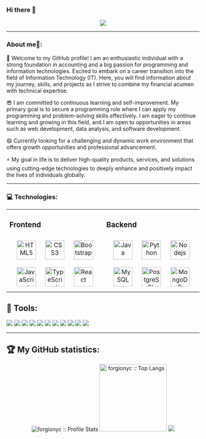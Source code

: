 ### Hi there 👋

<!--
**forgionyc/forgionyc** is a ✨ _special_ ✨ repository because its `README.md` (this file) appears on your GitHub profile.

Here are some ideas to get you started:

- 🔭 I’m currently working on ...
- 🌱 I’m currently learning ...
- 👯 I’m looking to collaborate on ...
- 🤔 I’m looking for help with ...
- 💬 Ask me about ...
- 📫 How to reach me: ...
- 😄 Pronouns: ...
- ⚡ Fun fact: ...
-->
<p align="center"><img src="https://i.imgur.com/281U3Dt.gif"/></p>


---

<h3>About me🌱: </h3>

💬 Welcome to my GitHub profile! I am an enthusiastic individual with a strong foundation in accounting and a big passion for programming and information technologies. Excited to embark on a career transition into the field of Information Technology (IT). Here, you will find information about my journey, skills, and projects as I strive to combine my financial acumen with technical expertise.

😎 I am committed to continuous learning and self-improvement. My primary goal is to secure a programming role where I can apply my programming and problem-solving skills effectively. I am eager to continue learning and growing in this field, and I am open to opportunities in areas such as web development, data analysis, and software development.

😄 Currently looking for a challenging and dynamic work environment that offers growth opportunities and professional advancement.

⚡ My goal in life is to deliver high-quality products, services, and solutions using cutting-edge technologies to deeply enhance and positively impact the lives of individuals globally.

<!--[![Gmail](https://img.shields.io/badge/-Gmail-c14438?style=flat&logo=Gmail&logoColor=white)](mailto:carlos.forgiony@gmail.com)-->

---
### :computer: Technologies:

<table><tr><td valign="top">

  
### Frontend  
<div align="center">  
      <a href="https://en.wikipedia.org/wiki/HTML5" target="_blank"><img style="margin: 10px" src="https://user-images.githubusercontent.com/74038190/238200428-67f477ed-6624-42da-99f0-1a7b1a16eecb.gif" alt="HTML5"     height="50" /></a>  
      <a href="https://www.w3schools.com/css/" target="_blank"><img style="margin: 10px" src="https://user-images.githubusercontent.com/74038190/238200426-29fd6286-4e7b-4d6c-818f-c4765d5e39a9.gif" alt="CSS3" height="50" /></a>  
      <a href="https://getbootstrap.com/docs/3.4/javascript/" target="_blank"><img style="margin: 10px" src="https://user-images.githubusercontent.com/74038190/212280805-9bcb336b-8c55-46a8-abf8-ff286ab55472.gif" alt="Bootstrap" height="50" /></a>  
      <a href="https://www.javascript.com/" target="_blank"><img style="margin: 10px" src="https://user-images.githubusercontent.com/74038190/212257454-16e3712e-945a-4ca2-b238-408ad0bf87e6.gif" alt="JavaScript" height="50" /></a>
      <a href="https://www.typescriptlang.org/" target="_blank"><img style="margin: 10px" src="https://github.com/forgionyc/forgionyc/assets/109704682/14bedd7a-38fa-40ee-8cf2-a4b8f98b1084" alt="TypeScript" height="50" /></a>
      <a href="https://https://react.dev/" target="_blank"><img style="margin: 10px" src="https://user-images.githubusercontent.com/74038190/212257467-871d32b7-e401-42e8-a166-fcfd7baa4c6b.gif" alt="React" height="50" /></a>   
</div>

</td>
      <td valign="top">

### Backend  
<div align="center">  
      <a href="https://www.java.com/" target="_blank"><img style="margin: 10px" src="https://profilinator.rishav.dev/skills-assets/java-original-wordmark.svg" alt="Java" height="50" /></a>
      <a href="https://flask.palletsprojects.com/en/3.0.x/" target="_blank"><img style="margin: 10px" src="https://user-images.githubusercontent.com/74038190/212257472-08e52665-c503-4bd9-aa20-f5a4dae769b5.gif" alt="Python" height="50" /></a>
      <a href="https://nodejs.org/en" target="_blank"><img style="margin: 10px" src="https://user-images.githubusercontent.com/74038190/212257460-738ff738-247f-4445-a718-cdd0ca76e2db.gif" alt="Nodejs" height="50" /></a>
      <a href="https://www.mysql.com/" target="_blank"><img style="margin: 10px" src="https://profilinator.rishav.dev/skills-assets/mysql-original-wordmark.svg" alt="MySQL" height="50" /></a>
      <a href="https://www.postgresql.org/" target="_blank"><img style="margin: 10px" src="https://github.com/forgionyc/forgionyc/assets/109704682/2934776c-1ea3-427f-830d-66d9c4f43944" alt="PostgreSQL" height="50" /></a> 
      <a href="https://www.mongodb.com/" target="_blank"><img style="margin: 10px" src="https://user-images.githubusercontent.com/74038190/238200620-398b19b1-9aae-4c1f-8bc0-d172a2c08d68.gif" alt="MongoDB" height="50" /></a> 
</div>    
</tr>
</table>  


## 🚀 Tools: 

<p>
      <img src="http://img.shields.io/badge/-Git-F1502F?style=flat&logo=git&logoColor=FFFFFF">
      <img src="http://img.shields.io/badge/-GitHub-000000?style=flat&logo=github&logoColor=FFFFFF">
      <img src="http://img.shields.io/badge/-GitLab-FFFFFF?style=flat&logo=gitlab&logoColor=orange">
      <img src="http://img.shields.io/badge/-VS%20Code-007ACC?style=flat&logo=visual%20studio%20code&logoColor=white">
      <img src="http://img.shields.io/badge/-Apache NetBeans-FFFFFF?style=flat&logo=apachenetbeanside&logoColor=blue">
      <img src="http://img.shields.io/badge/-Ubuntu-000000?style=flat&logo=ubuntu&logoColor=white">
      <img src="http://img.shields.io/badge/-Bash-000000?style=flat&logo=gnubash&logoColor=white">
      <img src="http://img.shields.io/badge/-Terraform-FFFFFF?style=flat&logo=terraform&logoColor=purple">
      <img src="http://img.shields.io/badge/-Docker-FFFFFF?style=flat&logo=docker&logoColor=blue">
      <img src="http://img.shields.io/badge/-Amazon Web Services-FFFFFF?style=flat&logo=amazonaws&logoColor=orange">
      <img src="http://img.shields.io/badge/-Microsoft Azure-FFFFFF?style=flat&logo=microsoftazure&logoColor=blue">
</p>

---

## 🏆 My GitHub statistics:

<p align="center">
      <img src="https://github-readme-stats.vercel.app/api?username=forgionyc&show_icons=true&hide_border=true&title_color=47b5ff&icon_color=256D85&text_color=c9d1d9&bg_color=0d1117" alt="forgionyc :: Profile Stats" />
      <img src="https://github-readme-stats.vercel.app/api/top-langs/?username=forgionyc&hide=css,html&layout=compact&title_color=47b5ff&bg_color=0d1117&hide_border=true&text_color=ffffff" alt="forgionyc :: Top Langs" style="height: 175px" />
      <img height="auto" src="https://github-readme-streak-stats.herokuapp.com/?user=forgionyc&theme=black-ice&hide_border=true&stroke=06283d&background=0D1117&ring=47b5ff&fire=256d85&currStreakLabel=47b5ff"/>     
</p>

